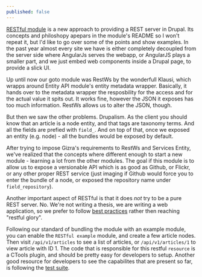 ```yaml
---
published: false
---
```


[RESTful module](https://github.com/Gizra/restful#restful-best-practices-for-drupal) is a new approach to providing a REST server in Drupal. Its concepts and philoshopy apepars in the module's README so I won't repeat it, but I'd like to go over some of the points and show examples.
In the past year almost every site we have is either completely decoupled from the server side where AngularJs serves the webapp, or AngularJS plays a smaller part, and we just embed web components inside a Drupal page, to provide a slick UI.

Up until now our goto module was RestWs by the wonderfull Klausi, which wrapps around Entity API module's entity metadata wrapper. Basically, it hands over to the metadata wrapper the resposbility for the access and for the actual value it spits out.
It works fine, however the JSON it exposes has too much information. RestWs allows us to alter the JSON, though.

But then we saw the other problems. Drupalism. As the client you should know that an article is a node entity, and that tags are taxonomy terms. And all the fields are prefied with ``field_``. And on top of that, once we exposed an entity (e.g. node) - all the bundles would be exposed by default.

After trying to impose Gizra's requirements to RestWs and Services Entity, we've realized that the concepts where different enough to start a new module - learning a lot from the other modules. The goal if this module is to allow us to expose a versionable API which is as good as Github, or Flickr, or any other proper REST service (just imaging if Github would force you to enter the bundle of a node, or exposed the repository name under ``field_repository``).

Another important aspect of RESTful is that it does _not_ try to be a pure REST server. No. We're not writing a thesis, we are writing a web application, so we prefer to follow [best practices](http://www.vinaysahni.com/best-practices-for-a-pragmatic-restful-api) rather then reaching "restful glory".

Following our standard of bundling the module with an example module, you can enable the ``RESTful example`` module, and create a few article nodes.
Then visit ``/api/v1/articles`` to see a list of articles, or ``/api/v1/articles/1`` to view article with ID 1.
The code that is responsible for this restful ``resource`` is a CTools plugin, and should be pretty easy for developers to setup.
Another good resource for developers to see the capabilites that are present so far, is following the [test suite](https://github.com/Gizra/restful/tree/7.x-1.x/tests).




